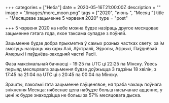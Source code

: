 +++
categories = ["Неба"]
date = 2020-05-16T21:00:00Z
description = ""
image = "/images/more_moon.png"
tags = ["2020", "июнь ", "Месяц "]
title = "Месяцовае зацьменне 5 чэрвеня 2020"
type = "post"

+++
5 чэрвеня 2020 на небе можна будзе назіраць другое месяцовае зацьменне гэтага года, якое таксама супадзе з поўняй.  
  
Зацьменне будзе добра прыкметна ў самых розных частках свету: за ім змогуць назіраць жыхары Азіі, Аўстраліі, Эўропы, Афрыкі, Паўднёвай Амерыкі і паўднёва-заходняй часткі Расіі.  
  
Фаза максімальнай бачнасці - 19:25 па UTC ці 22:25 па Мінску. Ўвесь перыяд месяцовага зацьмення будзе доўжыцца 3 гадзіны 18 хвілін, з 17:45 па 21:04 па UTC ці з 20:45 па 00:04 па Мінску.  
  
Зрэшты, паколькі гэта зацьменне паўценявое, ня трэба чакаць поўнага знікнення Месяца: нябеснае цела набудзе больш насычанае адценне, у цені ж будзе знаходзіцца не больш за 57% месяцовага дыска.